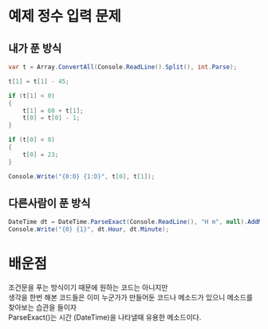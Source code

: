 # 예제 정수 입력 문제

## 내가 푼 방식
``` cs
var t = Array.ConvertAll(Console.ReadLine().Split(), int.Parse);

t[1] = t[1] - 45;

if (t[1] < 0)
{
    t[1] = 60 + t[1];
    t[0] = t[0] - 1;
}

if (t[0] < 0)
{
    t[0] = 23;
}

Console.Write("{0:D} {1:D}", t[0], t[1]);
```

## 다른사람이 푼 방식
``` cs
DateTime dt = DateTime.ParseExact(Console.ReadLine(), "H m", null).AddMinutes(-45);
Console.Write("{0} {1}", dt.Hour, dt.Minute);
```

# 배운점
조건문을 푸는 방식이기 때문에 원하는 코드는 아니지만  
생각을 한번 해본 코드들은 이미 누군가가 만들어둔 코드나 메소드가 있으니 메소드를 찾아보는 습관을 들이자  
ParseExact()는 시간 (DateTime)을 나타낼때 유용한 메소드이다.  